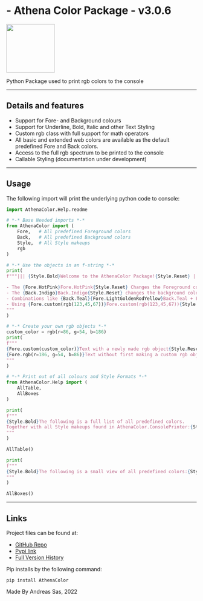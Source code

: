 # - Athena Color Package - v3.0.6
<img height="128" src="https://github.com/DirectiveAthena/VSC-AthenaColor/blob/master/Resources/AthenaColor.png?raw=true" width="128"/>
  
Python Package used to print rgb colors to the console


---  
## Details and features  
- Support for Fore- and Background colours  
- Support for Underline, Bold, Italic and other Text Styling  
- Custom rgb class with full support for math operators  
- All basic and extended web colors are available as the default predefined Fore and Back colors.
- Access to the full rgb spectrum to be printed to the console  
- Callable Styling (documentation under development)  

---  
  
## Usage  
The following import will print the underlying python code to console:
```python  
import AthenaColor.Help.readme
```

```python
# *-* Base Needed imports *-*
from AthenaColor import (
    Fore,   # All predefined Foreground colors
    Back,   # All predefined Background colors
    Style,  # All Style makeups
    rgb
)

# *-* Use the objects in an f-string *-*  
print(
f"""||| {Style.Bold}Welcome to the AthenaColor Package!{Style.Reset} |||  

- The {Fore.HotPink}Fore.HotPink{Style.Reset} Changes the Foreground color  
- The {Back.Indigo}Back.Indigo{Style.Reset} changes the background color  
- Combinations like {Back.Teal}{Fore.LightGoldenRodYellow}Back.Teal + Fore.LightGoldenRodYellow{Style.Reset} are also supported  
- Using {Fore.custom(rgb(123,45,67))}Fore.custom(rgb(123,45,67)){Style.Reset} will allow you to use custom rgb colors
"""
)

# *-* Create your own rgb objects *-*  
custom_color = rgb(r=86, g=54, b=186)
print(
f"""
{Fore.custom(custom_color)}Text with a newly made rgb object{Style.Reset}
{Fore.rgb(r=186, g=54, b=86)}Text without first making a custom rgb object{Style.Reset}
"""
)

# *-* Print out of all colours and Style Formats *-*  
from AthenaColor.Help import (
    AllTable,
    AllBoxes
)

print(
f"""
{Style.Bold}The following is a full list of all predefined colors.  
Together with all Style makeups found in AthenaColor.ConsolePrinter:{Style.Reset}
"""
)

AllTable()

print(
f"""
{Style.Bold}The following is a small view of all predefined colors:{Style.Reset}
"""
)

AllBoxes()
```  
---  
## Links  
Project files can be found at:  
- [GitHub Repo](https://github.com/DirectiveAthena/VSC-AthenaColor)   
- [Pypi link](https://pypi.org/project/AthenaColor/)  
- [Full Version History](https://github.com/DirectiveAthena/VSC-AthenaColor/blob/master/Docu/Version%20History.md)
  
Pip installs by the following command:   
```  
pip install AthenaColor  
```  
Made By Andreas Sas, 2022